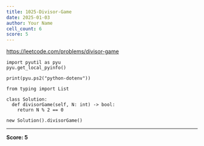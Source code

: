 ```yaml
---
title: 1025-Divisor-Game
date: 2025-01-03
author: Your Name
cell_count: 6
score: 5
---
```


https://leetcode.com/problems/divisor-game


```
import pyutil as pyu
pyu.get_local_pyinfo()
```


```
print(pyu.ps2("python-dotenv"))
```


```
from typing import List
```


```
class Solution:
  def divisorGame(self, N: int) -> bool:
    return N % 2 == 0
```


```
new Solution().divisorGame()
```


---
**Score: 5**